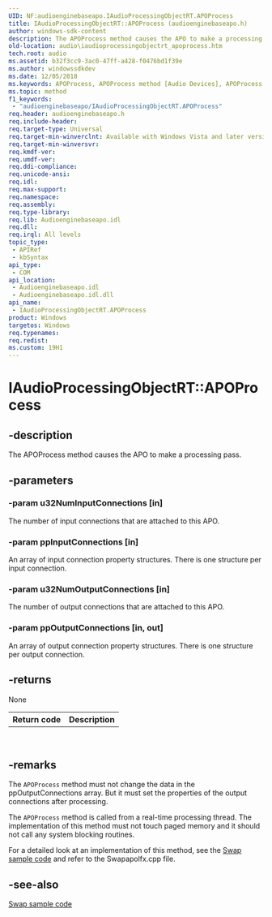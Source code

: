 ```yaml
---
UID: NF:audioenginebaseapo.IAudioProcessingObjectRT.APOProcess
title: IAudioProcessingObjectRT::APOProcess (audioenginebaseapo.h)
author: windows-sdk-content
description: The APOProcess method causes the APO to make a processing pass.
old-location: audio\iaudioprocessingobjectrt_apoprocess.htm
tech.root: audio
ms.assetid: b32f3cc9-3ac0-47ff-a428-f0476bd1f39e
ms.author: windowssdkdev
ms.date: 12/05/2018
ms.keywords: APOProcess, APOProcess method [Audio Devices], APOProcess method [Audio Devices],IAudioProcessingObjectRT interface, IAudioProcessingObjectRT interface [Audio Devices],APOProcess method, IAudioProcessingObjectRT.APOProcess, IAudioProcessingObjectRT::APOProcess, audio.iaudioprocessingobjectrt_apoprocess, audio_syseffects_r_7ef87c04-2fe2-46b9-9c4a-0e604639132c.xml, audioenginebaseapo/IAudioProcessingObjectRT::APOProcess
ms.topic: method
f1_keywords: 
 - "audioenginebaseapo/IAudioProcessingObjectRT.APOProcess"
req.header: audioenginebaseapo.h
req.include-header: 
req.target-type: Universal
req.target-min-winverclnt: Available with Windows Vista and later versions of the Windows operating system.
req.target-min-winversvr: 
req.kmdf-ver: 
req.umdf-ver: 
req.ddi-compliance: 
req.unicode-ansi: 
req.idl: 
req.max-support: 
req.namespace: 
req.assembly: 
req.type-library: 
req.lib: Audioenginebaseapo.idl
req.dll: 
req.irql: All levels
topic_type:
 - APIRef
 - kbSyntax
api_type:
 - COM
api_location:
 - Audioenginebaseapo.idl
 - Audioenginebaseapo.idl.dll
api_name:
 - IAudioProcessingObjectRT.APOProcess
product: Windows
targetos: Windows
req.typenames: 
req.redist: 
ms.custom: 19H1
---
```


# IAudioProcessingObjectRT::APOProcess


## -description


The APOProcess method causes the APO to make a processing pass.


## -parameters




### -param u32NumInputConnections [in]

The number of input connections that are attached to this APO.


### -param ppInputConnections [in]

An array of input connection property structures. There is one structure per input connection.


### -param u32NumOutputConnections [in]

The number of output connections that are attached to this APO.


### -param ppOutputConnections [in, out]

An array of output connection property structures. There is one structure per output connection.


## -returns



None

<table>
<tr>
<th>Return code</th>
<th>Description</th>
</tr>
</table>
 




## -remarks



The <code>APOProcess</code> method must not change the data in the ppOutputConnections array. But it must set the properties of the output connections after processing.

The <code>APOProcess</code> method is called from a real-time processing thread. The implementation of this method must not touch paged memory and it should not call any system blocking routines.

For a detailed look at an implementation of this method, see the <a href="https://docs.microsoft.com/windows-hardware/drivers/audio/windows-vista-sapo-feature-reference">Swap sample code</a> and refer to the Swapapolfx.cpp file.




## -see-also




<a href="https://docs.microsoft.com/windows-hardware/drivers/audio/windows-vista-sapo-feature-reference">Swap sample code</a>
 

 

